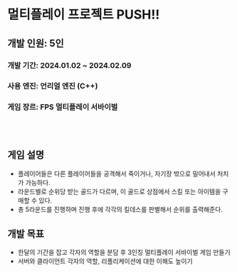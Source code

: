 <h1>멀티플레이 프로젝트 PUSH!! </h1>
<h2>개발 인원: 5인</h2>
<h3>개발 기간: 2024.01.02 ~ 2024.02.09</h3>
<h3>사용 엔진: 언리얼 엔진 (C++)</h3>
<h3>게임 장르: FPS 멀티플레이 서바이벌</h3>

<br></br>

<h2>게임 설명</h2>
<ul>
  <li>플레이어들은 다른 플레이어들을 공격해서 죽이거나, 자기장 밖으로 밀어내서 처치가 가능하다.</li>
  <li>라운드별로 순위당 받는 골드가 다르며, 이 골드로 상점에서 스킬 또는 아이템을 구매할 수 있다.</li>
  <li>총 5라운드를 진행하며 진행 후에 각각의 킬데스를 판별해서 순위를 출력해준다.</li>
</ul>

<h2>개발 목표</h2>
<ul>
  <li>한달의 기간을 잡고 각자의 역할을 분담 후 3인칭 멀티플레이 서바이벌 게임 만들기</li>
  <li>서버와 클라이언트 각자의 역할, 리플리케이션에 대한 이해도 높이기</li>
</ul>
